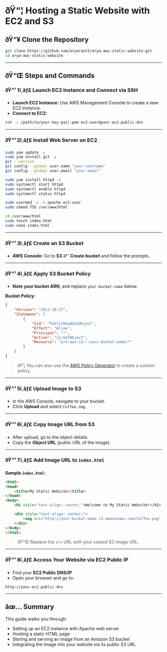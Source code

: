 ﻿# ðŸ“¦ Hosting a Static Website with EC2 and S3

## ðŸ“¥ Clone the Repository

```bash
git clone https://github.com/aryarautt/arya-aws-static-website.git
cd arya-aws-static-website
```

---

## ðŸ“Œ Steps and Commands

### ðŸ”¹ 1ï¸âƒ£ Launch EC2 Instance and Connect via SSH

* **Launch EC2 Instance:** Use AWS Management Console to create a new EC2 instance.
* **Connect to EC2:**

```bash
ssh -i /path/to/your-key-pair.pem ec2-user@your-ec2-public-dns
```

---

### ðŸ”¹ 2ï¸âƒ£ Install Web Server on EC2

```bash
sudo yum update -y
sudo yum install git -y
git --version
git config --global user.name "your-username"
git config --global user.email "your-email"

sudo yum install httpd -y
sudo systemctl start httpd
sudo systemctl enable httpd
sudo systemctl status httpd

sudo usermod -a -G apache ec2-user
sudo chmod 755 /var/www/html

cd /var/www/html
sudo touch index.html
sudo nano index.html
```

---

### ðŸ”¹ 3ï¸âƒ£ Create an S3 Bucket

* **AWS Console:** Go to **S3** â†’ **Create bucket** and follow the prompts.

---

### ðŸ”¹ 4ï¸âƒ£ Apply S3 Bucket Policy

* **Note your bucket ARN**, and replace `your-bucket-name` below.

**Bucket Policy:**

```json
{
    "Version": "2012-10-17",
    "Statement": [
        {
            "Sid": "PublicReadGetObject",
            "Effect": "Allow",
            "Principal": "*",
            "Action": "s3:GetObject",
            "Resource": "arn:aws:s3:::your-bucket-name/*"
        }
    ]
}
```

> ðŸ’¡ You can also use the [AWS Policy Generator](https://awspolicygen.s3.amazonaws.com/policygen.html) to create a custom policy.

---

### ðŸ”¹ 5ï¸âƒ£ Upload Image to S3

* In the AWS Console, navigate to your bucket.
* Click **Upload** and select `Coffee.img`.

---

### ðŸ”¹ 6ï¸âƒ£ Copy Image URL from S3

* After upload, go to the object details.
* Copy the **Object URL** (public URL of the image).

---

### ðŸ”¹ 7ï¸âƒ£ Add Image URL to `index.html`

**Sample `index.html`:**

```html
<html>
<head>
    <title>My Static Website</title>
</head>
<body>
    <h1 style="text-align: center;">Welcome to My Static Website!</h1>

    <div style="text-align: center;">
        <img src="http://your-bucket-name.s3.amazonaws.com/Coffee.png" alt="Coffee Image">
    </div>
</body>
</html>

```

> ðŸ“Œ Replace the `src` URL with your copied S3 image URL.

---

### ðŸ”¹ 8ï¸âƒ£ Access Your Website via EC2 Public IP

* Find your **EC2 Public DNS/IP**
* Open your browser and go to:

```
http://your-ec2-public-dns
```

---

## âœ… Summary

This guide walks you through:

* Setting up an EC2 instance with Apache web server
* Hosting a static HTML page
* Storing and serving an image from an Amazon S3 bucket
* Integrating the image into your website via its public S3 URL
